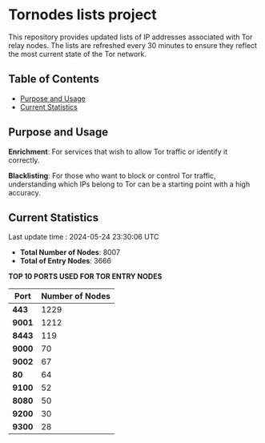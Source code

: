 # Tornodes lists project

This repository provides updated lists of IP addresses associated with Tor relay nodes. The lists are refreshed every 30 minutes to ensure they reflect the most current state of the Tor network.

## Table of Contents

- [Purpose and Usage](#purpose-and-usage)
- [Current Statistics](#current-statistics)


## Purpose and Usage

**Enrichment**: For services that wish to allow Tor traffic or identify it correctly.

**Blacklisting**: For those who want to block or control Tor traffic, understanding which IPs belong to Tor can be a starting point with a high accuracy.

## Current Statistics

Last update time : 2024-05-24 23:30:06 UTC

- **Total Number of Nodes**: 8007
- **Total of Entry Nodes**: 3666

**TOP 10 PORTS USED FOR TOR ENTRY NODES**

| **Port** | **Number of Nodes** |
|------|-----------------|
| **443**   | 1229  |
| **9001**   | 1212  |
| **8443**   | 119  |
| **9000**   | 70  |
| **9002**   | 67  |
| **80**   | 64  |
| **9100**   | 52  |
| **8080**   | 50  |
| **9200**   | 30  |
| **9300**   | 28  |

